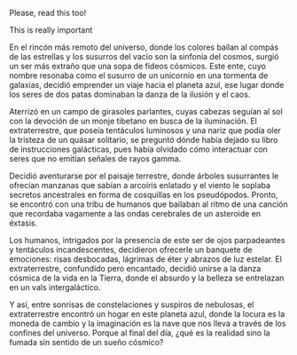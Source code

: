 Please, read this too!

This is really important

En el rincón más remoto del universo, donde los colores bailan al compás de las estrellas y los susurros del vacío son la sinfonía del cosmos, surgió un ser más extraño que una sopa de fideos cósmicos. Este ente, cuyo nombre resonaba como el susurro de un unicornio en una tormenta de galaxias, decidió emprender un viaje hacia el planeta azul, ese lugar donde los seres de dos patas dominaban la danza de la ilusión y el caos.

Aterrizó en un campo de girasoles parlantes, cuyas cabezas seguían al sol con la devoción de un monje tibetano en busca de la iluminación. El extraterrestre, que poseía tentáculos luminosos y una nariz que podía oler la tristeza de un quásar solitario, se preguntó dónde había dejado su libro de instrucciones galácticas, pues había olvidado cómo interactuar con seres que no emitían señales de rayos gamma.

Decidió aventurarse por el paisaje terrestre, donde árboles susurrantes le ofrecían manzanas que sabían a arcoíris enlatado y el viento le soplaba secretos ancestrales en forma de cosquillas en los pseudópodos. Pronto, se encontró con una tribu de humanos que bailaban al ritmo de una canción que recordaba vagamente a las ondas cerebrales de un asteroide en éxtasis.

Los humanos, intrigados por la presencia de este ser de ojos parpadeantes y tentáculos incandescentes, decidieron ofrecerle un banquete de emociones: risas desbocadas, lágrimas de éter y abrazos de luz estelar. El extraterrestre, confundido pero encantado, decidió unirse a la danza cósmica de la vida en la Tierra, donde el absurdo y la belleza se entrelazan en un vals intergaláctico.

Y así, entre sonrisas de constelaciones y suspiros de nebulosas, el extraterrestre encontró un hogar en este planeta azul, donde la locura es la moneda de cambio y la imaginación es la nave que nos lleva a través de los confines del universo. Porque al final del día, ¿qué es la realidad sino la fumada sin sentido de un sueño cósmico?
